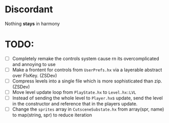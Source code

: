 # Discordant
Nothing **stays** in harmony

# TODO:
- [ ] Completely remake the controls system cause rn its overcomplicated and annoying to use
- [ ] Make a frontent for controls from `UserPrefs.hx` via a layerable abstract over FlxKey. (ZSDev)
- [ ] Compress levels into a single file which is more sophisticated than zip. (ZSDev)
- [ ] Move level update loop from `PlayState.hx` to `Level.hx:LVL`
- [ ] Instead of sending the whole level to `Player.hx`s update, send the level in the constructor and reference that in the players update.
- [ ] Change the `sprites` array in `CutsceneSubstate.hx` from array(spr, name) to map(string, spr) to reduce iteration
